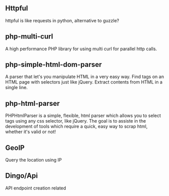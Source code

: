 ## Httpful

httpful is like requests in python, alternative to guzzle?

## php-multi-curl

A high performance PHP library for using multi curl for parallel http calls.


## php-simple-html-dom-parser

A parser that let's you manipulate HTML in a very easy way. Find tags on an HTML page with selectors just like jQuery. Extract contents from HTML in a single line.

## php-html-parser

PHPHtmlParser is a simple, flexible, html parser which allows you to select tags using any css selector, like jQuery. The goal is to assiste in the development of tools which require a quick, easy way to scrap html, whether it's valid or not! 


## GeoIP

Query the location using IP

## Dingo/Api

API endpoint creation related
